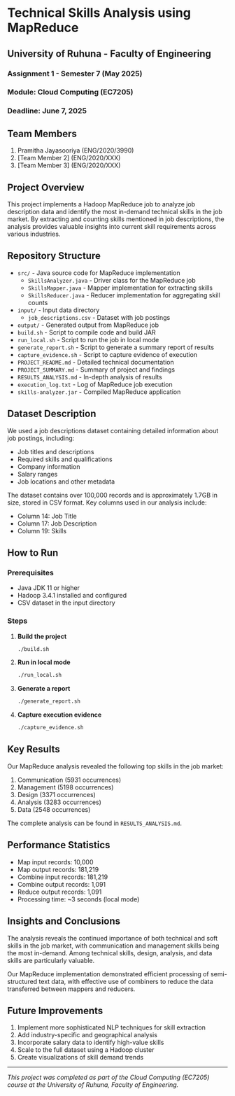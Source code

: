 # Technical Skills Analysis using MapReduce

## University of Ruhuna - Faculty of Engineering
### Assignment 1 - Semester 7 (May 2025)
### Module: Cloud Computing (EC7205)
### Deadline: June 7, 2025

## Team Members
1. Pramitha Jayasooriya (ENG/2020/3990)
2. [Team Member 2] (ENG/2020/XXX)
3. [Team Member 3] (ENG/2020/XXX)

## Project Overview

This project implements a Hadoop MapReduce job to analyze job description data and identify the most in-demand technical skills in the job market. By extracting and counting skills mentioned in job descriptions, the analysis provides valuable insights into current skill requirements across various industries.

## Repository Structure

- `src/` - Java source code for MapReduce implementation
  - `SkillsAnalyzer.java` - Driver class for the MapReduce job
  - `SkillsMapper.java` - Mapper implementation for extracting skills
  - `SkillsReducer.java` - Reducer implementation for aggregating skill counts
- `input/` - Input data directory
  - `job_descriptions.csv` - Dataset with job postings
- `output/` - Generated output from MapReduce job
- `build.sh` - Script to compile code and build JAR
- `run_local.sh` - Script to run the job in local mode
- `generate_report.sh` - Script to generate a summary report of results
- `capture_evidence.sh` - Script to capture evidence of execution
- `PROJECT_README.md` - Detailed technical documentation
- `PROJECT_SUMMARY.md` - Summary of project and findings
- `RESULTS_ANALYSIS.md` - In-depth analysis of results
- `execution_log.txt` - Log of MapReduce job execution
- `skills-analyzer.jar` - Compiled MapReduce application

## Dataset Description

We used a job descriptions dataset containing detailed information about job postings, including:

- Job titles and descriptions
- Required skills and qualifications
- Company information
- Salary ranges
- Job locations and other metadata

The dataset contains over 100,000 records and is approximately 1.7GB in size, stored in CSV format. Key columns used in our analysis include:
- Column 14: Job Title
- Column 17: Job Description
- Column 19: Skills

## How to Run

### Prerequisites
- Java JDK 11 or higher
- Hadoop 3.4.1 installed and configured
- CSV dataset in the input directory

### Steps

1. **Build the project**
   ```bash
   ./build.sh
   ```

2. **Run in local mode**
   ```bash
   ./run_local.sh
   ```

3. **Generate a report**
   ```bash
   ./generate_report.sh
   ```

4. **Capture execution evidence**
   ```bash
   ./capture_evidence.sh
   ```

## Key Results

Our MapReduce analysis revealed the following top skills in the job market:

1. Communication (5931 occurrences)
2. Management (5198 occurrences) 
3. Design (3371 occurrences)
4. Analysis (3283 occurrences)
5. Data (2548 occurrences)

The complete analysis can be found in `RESULTS_ANALYSIS.md`.

## Performance Statistics

- Map input records: 10,000
- Map output records: 181,219
- Combine input records: 181,219
- Combine output records: 1,091
- Reduce output records: 1,091
- Processing time: ~3 seconds (local mode)

## Insights and Conclusions

The analysis reveals the continued importance of both technical and soft skills in the job market, with communication and management skills being the most in-demand. Among technical skills, design, analysis, and data skills are particularly valuable.

Our MapReduce implementation demonstrated efficient processing of semi-structured text data, with effective use of combiners to reduce the data transferred between mappers and reducers.

## Future Improvements

1. Implement more sophisticated NLP techniques for skill extraction
2. Add industry-specific and geographical analysis
3. Incorporate salary data to identify high-value skills
4. Scale to the full dataset using a Hadoop cluster
5. Create visualizations of skill demand trends

---
*This project was completed as part of the Cloud Computing (EC7205) course at the University of Ruhuna, Faculty of Engineering.*
